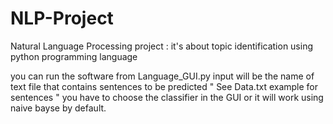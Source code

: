 # NLP-Project
Natural Language Processing project : it's about topic identification using python programming language

you can run the software from Language_GUI.py
input will be the name of text file that contains sentences to be predicted " See Data.txt example for sentences "
you have to choose the classifier in the GUI or it will work using naive bayse by default.
